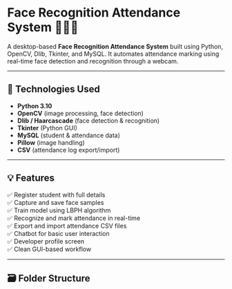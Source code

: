 # Face Recognition Attendance System 🧑‍🎓📸

A desktop-based **Face Recognition Attendance System** built using Python, OpenCV, Dlib, Tkinter, and MySQL. It automates attendance marking using real-time face detection and recognition through a webcam.

---

## 🔧 Technologies Used

- **Python 3.10**
- **OpenCV** (image processing, face detection)
- **Dlib / Haarcascade** (face detection & recognition)
- **Tkinter** (Python GUI)
- **MySQL** (student & attendance data)
- **Pillow** (image handling)
- **CSV** (attendance log export/import)

---

## 💡 Features

✅ Register student with full details  
✅ Capture and save face samples  
✅ Train model using LBPH algorithm  
✅ Recognize and mark attendance in real-time  
✅ Export and import attendance CSV files  
✅ Chatbot for basic user interaction  
✅ Developer profile screen  
✅ Clean GUI-based workflow

---

## 🗃️ Folder Structure

